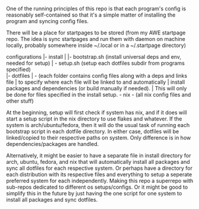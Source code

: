 One of the running principles of this repo is that each program's config is reasonably self-contained so that it's a simple matter of installing the program and syncing config files.

There will be a place for startpages to be stored (from my AWE startpage repo. The idea is sync startpages and run them with daemon on machine locally, probably somewhere inside ~/.local or in a ~/.startpage directory)


configurations
|- install
|  |- bootstrap.sh  (install universal deps and env, needed for setup)
|  \- setup.sh      (setup each dotfiles subdir from programs specified)  
|- dotfiles
|  \- (each folder contains config files along with a deps and links file
|      to specify where each file will be linked to and automatically
|      install packages and dependencies (or build manually if needed).
|      This will only be done for files specified in the install setup.
\- nix
   \- (all nix config files and other stuff)



At the beginning, setup will first check if system has nix, and if it does will start a setup script in the nix directory to use flakes and whatever.
If the system is arch/ubuntu/fedora, then it will do the usual task of running each bootstrap script in each dotfile directory.
In either case, dotfiles will be linked/copied to their respective paths on system. Only difference is in how dependencies/packages are handled.

Alternatively, it might be easier to have a separate file in install directory for arch, ubuntu, fedora, and nix that will automatically install all packages and sync all dotfiles for each respective system.
Or perhaps have a directory for each distribution with its respective 
files and everything to setup a seperate preferred system for each independently. Making this repo a superrepo with sub-repos dedicated to different os setups/configs.
Or it might be good to simplify this in the future by just having the one script for one system to install all packages and sync dotfiles.
